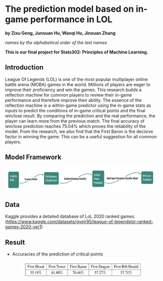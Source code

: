 # The prediction model based on in-game performance in LOL

**by Zixu Geng, Junxuan Hu, Wanqi Hu, Jinxuan Zhang**

*names by the alphabetical order of the last names*

**This is our final project for Stats302: Principles of Machine Learning.**

## Introduction

League Of Legends (LOL) is one of the most popular multiplayer online battle arena (MOBA) games in the world. Millions of players are eager to improve their proficiency and win the games. This research builds a reflection machine for common players to review their in-game performance and therefore improve their ability. The essence of the reflection machine is a within-game predictor using the in-game stats as inputs to predict the conditions of in-game critical points and the final win/lose result. By comparing the prediction and the real performance, the player can learn more from the previous match. The final accuracy of win/lose prediction reaches 75.04% which proves the reliability of the model. From the research, we also find that the First Baron is the decisive factor in winning the game. This can be a useful suggestion for all common players.

## Model Framework
<div align=center>
<img src="https://github.com/Wanqi9Hu/The-prediction-model-based-on-in-game-performance-in-LOL/blob/main/Model%20Framework.png" width="1000" height="80">
</div>

## Data
Kaggle provides a detailed database of LoL 2020 ranked games. (https://www.kaggle.com/datasets/gyejr95/league-of-legendslol-ranked-games-2020-ver1)

## Result
* Accuracies of the prediction of critical points
<div align=center>
<img src="https://github.com/Wanqi9Hu/The-prediction-model-based-on-in-game-performance-in-LOL/blob/main/Accuracies%20of%20the%20prediction%20of%20critical%20points.png" width="400" height="50">
</div>
